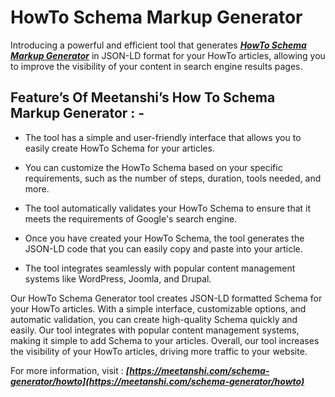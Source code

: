 # HowTo Schema Markup Generator

Introducing a powerful and efficient tool that generates ***[HowTo Schema Markup Generator](https://meetanshi.com/schema-generator/howto)***
in JSON-LD format for your HowTo articles, allowing you to improve the visibility of your content in search engine results pages.


## Feature’s Of Meetanshi’s How To Schema Markup Generator : -

*  The tool has a simple and user-friendly interface that allows you to easily create HowTo Schema for your articles.

* You can customize the HowTo Schema based on your specific requirements, such as the number of steps, duration, tools needed, and more.

* The tool automatically validates your HowTo Schema to ensure that it meets the requirements of Google's search engine.

* Once you have created your HowTo Schema, the tool generates the JSON-LD code that you can easily copy and paste into your article.

* The tool integrates seamlessly with popular content management systems like WordPress, Joomla, and Drupal.

Our HowTo Schema Generator tool creates JSON-LD formatted Schema for your HowTo articles. With a simple interface, customizable options, and automatic validation, you can create high-quality Schema quickly and easily. Our tool integrates with popular content management systems, making it simple to add Schema to your articles. Overall, our tool increases the visibility of your HowTo articles, driving more traffic to your website.

For more information, visit : ***[https://meetanshi.com/schema-generator/howto](https://meetanshi.com/schema-generator/howto)***









